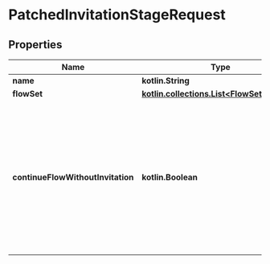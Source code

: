 
# PatchedInvitationStageRequest

## Properties
Name | Type | Description | Notes
------------ | ------------- | ------------- | -------------
**name** | **kotlin.String** |  |  [optional]
**flowSet** | [**kotlin.collections.List&lt;FlowSetRequest&gt;**](FlowSetRequest.md) |  |  [optional]
**continueFlowWithoutInvitation** | **kotlin.Boolean** | If this flag is set, this Stage will jump to the next Stage when no Invitation is given. By default this Stage will cancel the Flow when no invitation is given. |  [optional]



